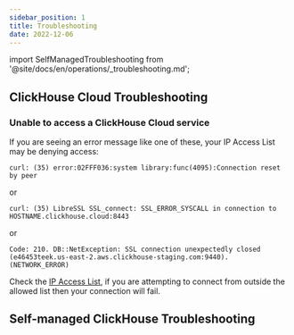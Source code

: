```yaml
---
sidebar_position: 1
title: Troubleshooting
date: 2022-12-06
---
```

import SelfManagedTroubleshooting from '@site/docs/en/operations/_troubleshooting.md';

## ClickHouse Cloud Troubleshooting

### Unable to access a ClickHouse Cloud service

If you are seeing an error message like one of these, your IP Access List may be denying access:

```response
curl: (35) error:02FFF036:system library:func(4095):Connection reset by peer
```
or
```response
curl: (35) LibreSSL SSL_connect: SSL_ERROR_SYSCALL in connection to HOSTNAME.clickhouse.cloud:8443
```
or
```response
Code: 210. DB::NetException: SSL connection unexpectedly closed (e46453teek.us-east-2.aws.clickhouse-staging.com:9440). (NETWORK_ERROR)
```

Check the [IP Access List](https://clickhouse.com/docs/en/cloud/security/ip-access-list.md), if you are attempting to connect from outside the allowed list then your connection will fail.

## Self-managed ClickHouse Troubleshooting

<SelfManagedTroubleshooting />
